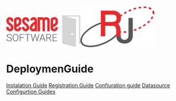<img src="images/SesameSoftwareLogo-2020Final.png" width="200"><img src="images/RJOrbitLogo-2021Final.png" width="200">
# DeploymenGuide

[Instalation Guide](guides/installguide.md)
[Registration Guide](guides/RegistrationGuide.md)
[Confiuration guide](guides/configurationGuide.md)
[Datasource Configurtion Guides](Datasources/README.md)